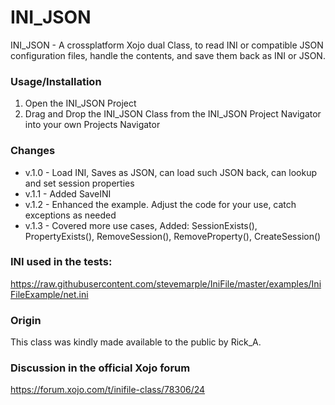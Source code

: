 # INI_JSON
INI_JSON - A crossplatform Xojo dual Class, to read INI or compatible JSON configuration files, handle the contents, and save them back as INI or JSON.

### Usage/Installation
1. Open the INI_JSON Project
2. Drag and Drop the INI_JSON Class from the INI_JSON Project Navigator into your own Projects Navigator

### Changes
- v.1.0 - Load INI, Saves as JSON, can load such JSON back, can lookup and set session properties
- v.1.1 - Added SaveINI
- v.1.2 - Enhanced the example. Adjust the code for your use, catch exceptions as needed
- v.1.3 - Covered more use cases, Added: SessionExists(), PropertyExists(), RemoveSession(), RemoveProperty(), CreateSession()
		
### INI used in the tests:
https://raw.githubusercontent.com/stevemarple/IniFile/master/examples/IniFileExample/net.ini

### Origin
This class was kindly made available to the public by Rick_A.

### Discussion in the official Xojo forum
https://forum.xojo.com/t/inifile-class/78306/24
